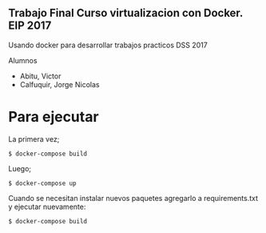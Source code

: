 ## Trabajo Final Curso virtualizacion con Docker. EIP 2017 ##

Usando docker para desarrollar trabajos practicos DSS 2017

Alumnos
  - Abitu, Victor
  - Calfuquir, Jorge Nicolas

# Para ejecutar #

La primera vez;

    $ docker-compose build

Luego;

    $ docker-compose up

Cuando se necesitan instalar nuevos paquetes agregarlo a requirements.txt y ejecutar nuevamente:

    $ docker-compose build



